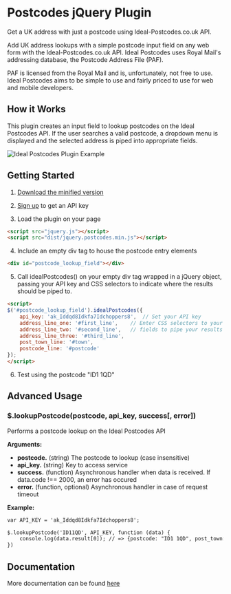 # Postcodes jQuery Plugin

Get a UK address with just a postcode using Ideal-Postcodes.co.uk API.

Add UK address lookups with a simple postcode input field on any web form with the Ideal-Postcodes.co.uk API. Ideal Postcodes uses Royal Mail's addressing database, the Postcode Address File (PAF).

PAF is licensed from the Royal Mail and is, unfortunately, not free to use. Ideal Postcodes aims to be simple to use and fairly priced to use for web and mobile developers.

## How it Works

This plugin creates an input field to lookup postcodes on the Ideal Postcodes API. If the user searches a valid postcode, a dropdown menu is displayed and the selected address is piped into appropriate fields.

![Ideal Postcodes Plugin Example](https://raw.github.com/ideal-postcodes/jquery.postcodes/master/misc/ideal_postcodes_snippet.png)

## Getting Started
1. [Download the minified version][min]

[min]: https://raw.github.com/ideal-postcodes/jquery.postcodes/master/dist/jquery.postcodes.min.js

2. [Sign up](https://ideal-postcodes.co.uk) to get an API key

3. Load the plugin on your page

```html
<script src="jquery.js"></script>
<script src="dist/jquery.postcodes.min.js"></script>
```
	
4. Include an empty div tag to house the postcode entry elements

```html
<div id="postcode_lookup_field"></div>
```

5. Call idealPostcodes() on your empty div tag wrapped in a jQuery object, passing your API key and CSS selectors to indicate where the results should be piped to.

```html
<script>
$('#postcode_lookup_field').idealPostcodes({
	api_key: 'ak_Iddqd8Idkfa7Idchoppers8',  // Set your API key
	address_line_one: '#first_line',	// Enter CSS selectors to your input...
	address_line_two: '#second_line',	// fields to pipe your results
	address_line_three: '#third_line',
	post_town_line: '#town',
	postcode_line: '#postcode'
});
</script>
```

6. Test using the postcode "ID1 1QD"

## Advanced Usage

### $.lookupPostcode(postcode, api_key, success[, error])

Performs a postcode lookup on the Ideal Postcodes API

**Arguments:**

- **postcode.** (string) The postcode to lookup (case insensitive)
- **api_key.** (string) Key to access service
- **success.** (function) Asynchronous handler when data is received. If data.code !== 2000, an error has occured 
- **error.** (function, optional) Asynchronous handler in case of request timeout

**Example:**

```html
var API_KEY = 'ak_Iddqd8Idkfa7Idchoppers8';

$.lookupPostcode('ID11QD', API_KEY, function (data) {
	console.log(data.result[0]); // => {postcode: "ID1 1QD", post_town: "LONDON", line_1: "Kingsley Hall", line_2: "Powis Road", line_3: ""} 
})
```

## Documentation
More documentation can be found [here](https://ideal-postcodes.co.uk/documentation)
